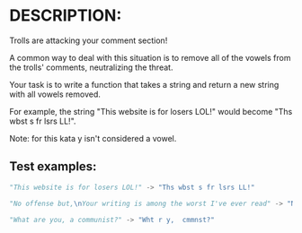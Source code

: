 # DESCRIPTION:

Trolls are attacking your comment section!

A common way to deal with this situation is to remove all of the vowels from the trolls' comments, neutralizing the threat.

Your task is to write a function that takes a string and return a new string with all vowels removed.

For example, the string "This website is for losers LOL!" would become "Ths wbst s fr lsrs LL!".

Note: for this kata y isn't considered a vowel.

## Test examples:

```python
"This website is for losers LOL!" -> "Ths wbst s fr lsrs LL!"
```

```python
"No offense but,\nYour writing is among the worst I've ever read" -> "N ffns bt,\nYr wrtng s mng th wrst 'v vr rd"
```

```python
"What are you, a communist?" -> "Wht r y,  cmmnst?"
```
